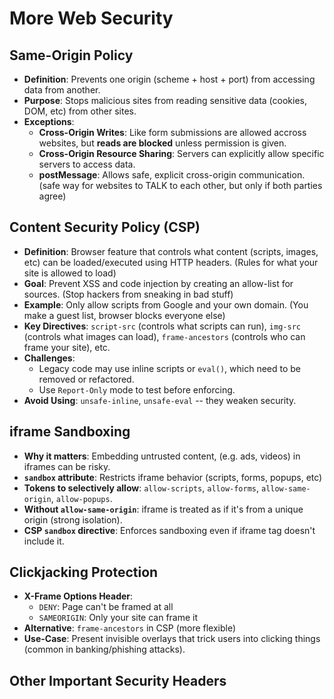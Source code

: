 # More Web Security

## Same-Origin Policy
- **Definition**: Prevents one origin (scheme + host + port) from accessing data from another.
- **Purpose**: Stops malicious sites from reading sensitive data (cookies, DOM, etc) from other sites.
- **Exceptions**: 
    - **Cross-Origin Writes**: Like form submissions are allowed accross websites, but **reads are blocked** unless permission is given.
    - **Cross-Origin Resource Sharing**: Servers can explicitly allow specific servers to access data.
    - **postMessage**: Allows safe, explicit cross-origin communication. (safe way for websites to TALK to each other, but only if both parties agree)


## Content Security Policy (CSP)
- **Definition**: Browser feature that controls what content (scripts, images, etc) can be loaded/executed using HTTP headers. (Rules for what your site is allowed to load)
- **Goal**: Prevent XSS and code injection by creating an allow-list for sources. (Stop hackers from sneaking in bad stuff)
- **Example**: Only allow scripts from Google and your own domain. (You make a guest list, browser blocks everyone else)
- **Key Directives**: `script-src` (controls what scripts can run), `img-src` (controls what images can load), `frame-ancestors` (controls who can frame your site), etc.
- **Challenges**:
    - Legacy code may use inline scripts or `eval()`, which need to be removed or refactored.
    - Use `Report-Only` mode to test before enforcing.
- **Avoid Using**: `unsafe-inline`, `unsafe-eval` -- they weaken security.


## iframe Sandboxing
- **Why it matters**: Embedding untrusted content, (e.g. ads, videos) in iframes can be risky.
- **`sandbox` attribute**: Restricts iframe behavior (scripts, forms, popups, etc)
- **Tokens to selectively allow**: `allow-scripts`, `allow-forms`, `allow-same-origin`, `allow-popups`.
- **Without `allow-same-origin`**: iframe is treated as if it's from a unique origin (strong isolation).
- **CSP `sandbox` directive**: Enforces sandboxing even if iframe tag doesn't include it.


## Clickjacking Protection
- **X-Frame Options Header**:
    - `DENY`: Page can't be framed at all
    - `SAMEORIGIN`: Only your site can frame it
- **Alternative**: `frame-ancestors` in CSP (more flexible)
- **Use-Case**: Present invisible overlays that trick users into clicking things (common in banking/phishing attacks).


## Other Important Security Headers
